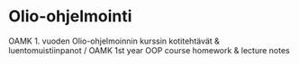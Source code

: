 # Olio-ohjelmointi
OAMK 1. vuoden Olio-ohjelmoinnin kurssin kotitehtävät & luentomuistiinpanot / OAMK 1st year OOP course homework & lecture notes
